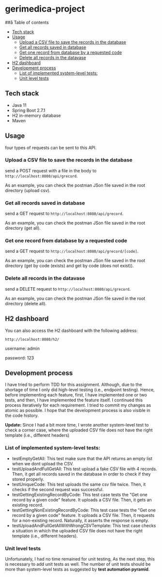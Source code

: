 # gerimedica-project

##å Table of contents

- [Tech stack](#tech-stack)
- [Usage](#usage)
    * [Upload a CSV file to save the records in the database](#upload-a-csv-file-to-save-the-records-in-the-database)
    * [Get all records saved in database](#get-all-records-saved-in-database)
    * [Get one record from database by a requested code](#get-one-record-from-database-by-a-requested-code)
    * [Delete all records in the datavase](#delete-all-records-in-the-datavase)
- [H2 dashboard](#h2-dashboard)
- [Development process](#development-process)
    * [List of implemented system-level tests:](#list-of-implemented-system-level-tests-)
    * [Unit level tests](#unit-level-tests)
  
## Tech stack
- Java 11
- Spring Boot 2.7.1
- H2 in-memory database
- Maven
## Usage
four types of requests can be sent to this API.

### Upload a CSV file to save the records in the database
send a POST request with a file in the body to `http://localhost:8080/api/grecord`.

As an example, you can check the postman JSon file saved in the root directory (upload csv).

### Get all records saved in database
send a GET request to `http://localhost:8080/api/grecord`.

As an example, you can check the postman JSon file saved in the root directory (get all).

### Get one record from database by a requested code
send a GET request to `http://localhost:8080/api/grecord/[code]`.

As an example, you can check the postman JSon file saved in the root directory (get by code (exists) and get by code (does not exist)).

### Delete all records in the datavase
send a DELETE request to `http://localhost:8080/api/grecord`.

As an example, you can check the postman JSon file saved in the root directory (delete all).


## H2 dashboard
You can also access the H2 dashboard with the following address:

```
http://localhost:8080/h2/
```
username: admin

password: 123


## Development process
I have tried to perform TDD for this assignment. 
Although, due to the shortage of time I only did high-level testing (i.e., endpoint testing). 
Hence, before implementing each feature, first, I have implemented one or two tests, and then, I have  implemented the feature itself.
I continued this process iteratively for each requirement.
I tried to commit my changes as atomic as possible. I hope that the development process is also visible in the code history.

__Update:__ Since I had a bit more time, I wrote another system-level test to check a corner case, where the uploaded CSV file does not have the right template (i.e., different headers)

### List of implemented system-level tests:

- testEmptyGetAll: This test make sure that the API returns an empty list when we dont upload the CSV.
- testUploadAndFullGetAll: This test upload a fake CSV file with 4 records. Then, it get all records saved in the database in order to check if they stored properly.
- testUniqueCode: This test uploads the same csv file twice. Then, it checks if the second request was successful.
- testGettingExistingRecordByCode: This test case tests the "Get one record by a given code" feature. It uploads a CSV file. Then, it gets an existing record. 
- testGettingNonExistingRecordByCode: This test case tests the "Get one record by a given code" feature. It uploads a CSV file. Then, it requests for a non-existing record. Naturally, it asserts the response is empty.
- testUploadAndFullGetAllWithWrongCSVTemplate: This test case checks a situation in which the uploaded CSV file does not have the right template (i.e., different headers).
### Unit level tests
Unfortunately, I had no time remained for unit testing, As the next step, this is necessary to add unit tests as well. The number of unit tests should be more than system-level tests as suggested by __test automation pyramid__.